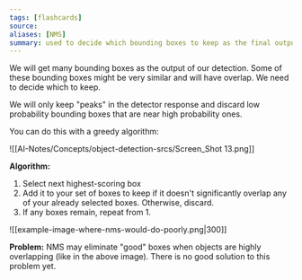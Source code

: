 ```yaml
---
tags: [flashcards]
source:
aliases: [NMS]
summary: used to decide which bounding boxes to keep as the final output of an object detector by keeping high-confidence non-overlapping boxes.
---
```

We will get many bounding boxes as the output of our detection. Some of these bounding boxes might be very similar and will have overlap. We need to decide which to keep.

We will only keep "peaks" in the detector response and discard low probability bounding boxes that are near high probability ones.

You can do this with a greedy algorithm:

![[AI-Notes/Concepts/object-detection-srcs/Screen_Shot 13.png]]

**Algorithm:**
1. Select next highest-scoring box
2. Add it to your set of boxes to keep if it doesn't significantly overlap any of your already selected boxes. Otherwise, discard.
3. If any boxes remain, repeat from 1.

![[example-image-where-nms-would-do-poorly.png|300]]

**Problem:** NMS may eliminate "good" boxes when objects are highly overlapping (like in the above image). There is no good solution to this problem yet.
